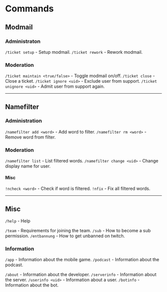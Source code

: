 # Commands

## Modmail

### Administraton

`/ticket setup` - Setup modmail.
`/ticket rework` - Rework modmail.

### Moderation

`/ticket maintain <true/false>` - Toggle modmail on/off.
`/ticket close` - Close a ticket.
`/ticket ignore <uid>` - Exclude user from support.
`/ticket unignore <uid>` - Admit user from support again.

---

## Namefilter

### Administration

`/namefilter add <word>` - Add word to filter.
`/namefilter rm <word>` - Remove word from filter.

### Moderation

`/namefilter list` - List filtered words.
`/namefilter change <uid>` - Change display name for user.

#### Misc

`!ncheck <word>` - Check if word is filtered.
`!nfix` - Fix all filtered words.

---

## Misc

`/help` - Help

`/team` - Requirements for joining the team.
`/sub` - How to become a sub permission.
`/entbannung` - How to get unbanned on twitch.

### Information

`/app` - Information about the mobile game.
`/podcast` - Information about the podcast.

`/about` - Information about the developer.
`/serverinfo` - Information about the server.
`/userinfo <uid>` - Information about a user.
`/botinfo` - Information about the bot.